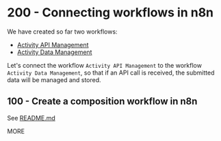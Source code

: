 # 200 - Connecting workflows in n8n

We have created so far two workflows:

 - [Activity API Management](https://wvanheemstra.app.n8n.cloud/workflow/CUGqrlNVlkll4VFR)
 - [Activity Data Management](https://wvanheemstra.app.n8n.cloud/workflow/OICEEpfNhsv5uytm)

Let's connect the workflow ```Activity API Management``` to the workflow ```Activity Data Management```, so that if an API call is received, the submitted data will be managed and stored.

## 100 - Create a composition workflow in n8n

See [README.md](./100/REAME.md)

MORE
